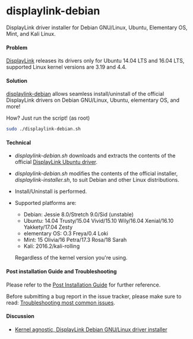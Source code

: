 # displaylink-debian

DisplayLink driver installer for Debian GNU/Linux, Ubuntu, Elementary OS,
Mint, and Kali Linux.


#### Problem

[DisplayLink][] releases its drivers only for Ubuntu 14.04 LTS and 16.04 LTS,
supported Linux kernel versions are 3.19 and 4.4.


#### Solution

[displaylink-debian][] allows seamless install/uninstall of the official
DisplayLink drivers on Debian GNU/Linux, Ubuntu, elementary OS, and more!

How?  Just run the script! (as root)

```sh
sudo ./displaylink-debian.sh
```


#### Technical

* _displaylink-debian.sh_ downloads and extracts the contents of the
  official [DisplayLink Ubuntu driver][upstream].

* _displaylink-debian.sh_ modifies the contents of the official installer,
  _displaylink-installer.sh_, to suit Debian and other Linux distributions.

*  Install/Uninstall is performed.

* Supported platforms are:

  * Debian: Jessie 8.0/Stretch 9.0/Sid (unstable)
  * Ubuntu: 14.04 Trusty/15.04 Vivid/15.10 Wily/16.04 Xenial/16.10 Yakkety/17.04 Zesty
  * elementary OS: O.3 Freya/0.4 Loki
  * Mint: 15 Olivia/16 Petra/17.3 Rosa/18 Sarah
  * Kali: 2016.2/kali-rolling

  Regardless of the kernel version you're using.


#### Post installation Guide and Troubleshooting

Please refer to the [Post Installation Guide][PostInstall] for further
reference.

Before submitting a bug report in the issue tracker, please make sure to
read: [Troubleshooting most common issues][TroubleShooting].


#### Discussion

* [Kernel agnostic, DisplayLink Debian GNU/Linux driver installer][blog]


[DisplayLink]:        http://www.displaylink.com/
[upstream]:           http://www.displaylink.com/downloads/ubuntu.php
[blog]:               http://foolcontrol.org/?p=1777
[displaylink-debian]: https://github.com/AdnanHodzic/displaylink-debian
[PostInstall]:        https://github.com/AdnanHodzic/displaylink-debian/blob/master/post-install-guide.md
[TroubleShooting]:    https://github.com/AdnanHodzic/displaylink-debian/blob/master/post-install-guide.md#troubleshooting-most-common-issues
